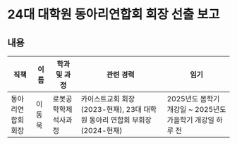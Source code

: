 24대 대학원 동아리연합회 회장 선출 보고
===

## 내용 
| 직책 | 이름 | 학과 및 과정 | 관련 경력 | 임기 |
|---|---|---|---|---|
| 동아리연합회 회장 | 이동욱 | 로봇공학학제 석사과정 | 카이스트교회 회장 (2023-현재), 23대 대학원 동아리 연합회 부회장 (2024-현재) | 2025년도 봄학기 개강일 ~ 2025년도 가을학기 개강일 하루 전 |
